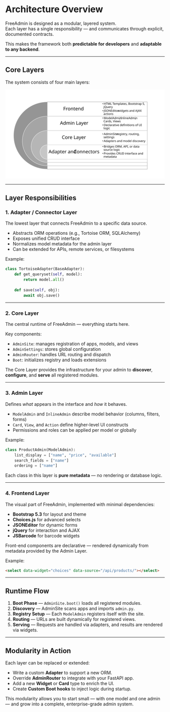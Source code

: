 # Architecture Overview

FreeAdmin is designed as a modular, layered system.  
Each layer has a single responsibility — and communicates through explicit, documented contracts.

This makes the framework both **predictable for developers** and **adaptable to any backend**.

---

## Core Layers

The system consists of four main layers:

![dıagramm](images/img-0.svg)

---

## Layer Responsibilities

### 1. **Adapter / Connector Layer**
The lowest layer that connects FreeAdmin to a specific data source.

- Abstracts ORM operations (e.g., Tortoise ORM, SQLAlchemy)
- Exposes unified CRUD interface
- Normalizes model metadata for the admin layer
- Can be extended for APIs, remote services, or filesystems

Example:

```python
class TortoiseAdapter(BaseAdapter):
    def get_queryset(self, model):
        return model.all()

    def save(self, obj):
        await obj.save()
````

---

### 2. **Core Layer**

The central runtime of FreeAdmin — everything starts here.

Key components:

* `AdminSite`: manages registration of apps, models, and views
* `AdminSettings`: stores global configuration
* `AdminRouter`: handles URL routing and dispatch
* `Boot`: initializes registry and loads extensions

The Core Layer provides the infrastructure for your admin to **discover**, **configure**, and **serve** all registered modules.

---

### 3. **Admin Layer**

Defines *what* appears in the interface and *how* it behaves.

* `ModelAdmin` and `InlineAdmin` describe model behavior (columns, filters, forms)
* `Card`, `View`, and `Action` define higher-level UI constructs
* Permissions and roles can be applied per model or globally

Example:

```python
class ProductAdmin(ModelAdmin):
    list_display = ["name", "price", "available"]
    search_fields = ["name"]
    ordering = ["name"]
```

Each class in this layer is **pure metadata** — no rendering or database logic.

---

### 4. **Frontend Layer**

The visual part of FreeAdmin, implemented with minimal dependencies:

* **Bootstrap 5.3** for layout and theme
* **Choices.js** for advanced selects
* **JSONEditor** for dynamic forms
* **jQuery** for interaction and AJAX
* **JSBarcode** for barcode widgets

Front-end components are declarative — rendered dynamically from metadata provided by the Admin Layer.

Example:

```html
<select data-widget="choices" data-source="/api/products/"></select>
```

---

## Runtime Flow

1. **Boot Phase** — `AdminSite.boot()` loads all registered modules.
2. **Discovery** — AdminSite scans apps and imports `admin.py`.
3. **Registry Setup** — Each `ModelAdmin` registers itself with the site.
4. **Routing** — URLs are built dynamically for registered views.
5. **Serving** — Requests are handled via adapters, and results are rendered via widgets.

---

## Modularity in Action

Each layer can be replaced or extended:

* Write a custom **Adapter** to support a new ORM.
* Override **AdminRouter** to integrate with your FastAPI app.
* Add a new **Widget** or **Card** type to enrich the UI.
* Create **Custom Boot hooks** to inject logic during startup.

This modularity allows you to start small — with one model and one admin — and grow into a complete, enterprise-grade admin system.

